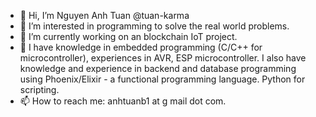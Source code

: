 - 👋 Hi, I’m Nguyen Anh Tuan @tuan-karma
- 👀 I’m interested in programming to solve the real world problems. 
- 🌱 I’m currently working on an blockchain IoT project. 
- 💞️ I have knowledge in embedded programming (C/C++ for microcontroller), experiences in AVR, ESP microcontroller. I also have knowledge and experience in backend and database programming using Phoenix/Elixir - a functional programming language. Python for scripting. 
- 📫 How to reach me: anhtuanb1 at g mail dot com.

<!---
tuan-karma/tuan-karma is a ✨ special ✨ repository because its `README.md` (this file) appears on your GitHub profile.
You can click the Preview link to take a look at your changes.
--->
